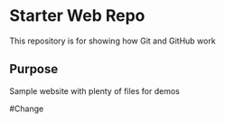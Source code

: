 # Starter Web Repo

This repository is for showing how Git and GitHub work

## Purpose

Sample website with plenty of files for demos

#Change